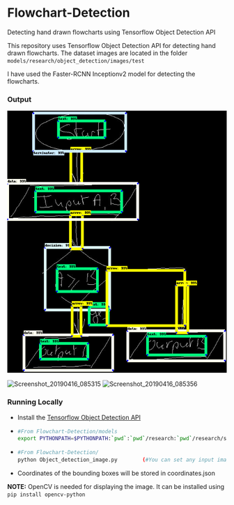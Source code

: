 # Flowchart-Detection
Detecting hand drawn flowcharts using Tensorflow Object Detection API


This repository uses Tensorflow Object Detection API for detecting hand drawn flowcharts.
The dataset images are located in the folder `models/research/object_detection/images/test`


I have used the Faster-RCNN Inceptionv2 model for detecting the flowcharts.

### Output

![Output](flowchart.png?raw=true)

![Screenshot_20190416_085315](https://user-images.githubusercontent.com/25198226/56179977-345bd200-6025-11e9-8c0f-de8d034388ac.png)
![Screenshot_20190416_085356](https://user-images.githubusercontent.com/25198226/56179978-345bd200-6025-11e9-86e5-1261cd8e16d3.png)

### Running Locally
* Install the [Tensorflow Object Detection API](https://github.com/tensorflow/models/blob/master/research/object_detection/g3doc/installation.md)

* ``` bash
  #From Flowchart-Detection/models
  export PYTHONPATH=$PYTHONPATH:`pwd`:`pwd`/research:`pwd`/research/slim:`pwd`/research/object_detection
  ```

* ``` bash 
  #From Flowchart-Detection/
  python Object_detection_image.py        (#You can set any input image of your choice located in models/research/object_detection/images/test inside this script)
  ```
* Coordinates of the bounding boxes will be stored in coordinates.json

**NOTE:** OpenCV is needed for displaying the image. It can be installed using `pip install opencv-python`
